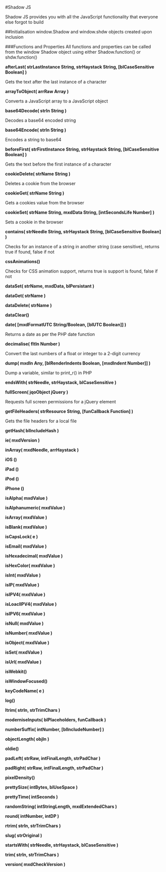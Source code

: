 #Shadow JS

Shadow JS provides you with all the JavaScript functionality that everyone else forgot to build

##Initialisation
window.Shadow and window.shdw objects created upon inclusion

###Functions and Properties
All functions and properties can be called from the window Shadow object using either Shadow.function() or shdw.function()

**afterLast( strLastInstance String, strHaystack String, [blCaseSensitive Boolean] )**

Gets the text after the last instance of a character

**arrayToObject( arrRaw Array )**

Converts a JavaScript array to a JavaScript object

**base64Decode( strIn String )**

Decodes a base64 encoded string

**base64Encode( strIn String )**

Encodes a string to base64

**beforeFirst( strFirstInstance String, strHaystack String, [blCaseSensitive Boolean] )**

Gets the text before the first instance of a character

**cookieDelete( strName String )**

Deletes a cookie from the browser

**cookieGet( strName String )**

Gets a cookies value from the browser

**cookieSet( strName String, mxdData String, [intSecondsLife Number] )**

Sets a cookie in the browser

**contains( strNeedle String, strHaystack String, [blCaseSensitive Boolean] )**

Checks for an instance of a string in another string (case sensitive), returns true if found, false if not

**cssAnimations()**

Checks for CSS animation support, returns true is support is found, false if not

**dataSet( strName, mxdData, blPersistant )**

**dataGet( strName )**

**dataDelete( strName )**

**dataClear()**

**date( [mxdFormatUTC String/Boolean, [blUTC Boolean]] )**

Returns a date as per the PHP date function

**decimalise( fltIn Number )**

Convert the last numbers of a float or integer to a 2-digit currency

**dump( mxdIn Any, [blRenderIndents Boolean, [mxdIndent Number]] )**

Dump a variable, similar to print_r() in PHP

**endsWith( strNeedle, strHaystack, blCaseSensitive )**

**fullScreen( jqoObject jQuery )**

Requests full screen permissions for a jQuery element

**getFileHeaders( strResource String, [funCallback Function] )**

Gets the file headers for a local file

**getHash( blIncludeHash )**

**ie( mxdVersion )**

**inArray( mxdNeedle, arrHaystack )**

**iOS ()**

**iPad ()**

**iPod ()**

**iPhone ()**

**isAlpha( mxdValue )**

**isAlphanumeric( mxdValue )**

**isArray( mxdValue )**

**isBlank( mxdValue )**

**isCapsLock( e )**

**isEmail( mxdValue )**

**isHexadecimal( mxdValue )**

**isHexColor( mxdValue )**

**isInt( mxdValue )**

**isIP( mxdValue )**

**isIPV4( mxdValue )**

**isLoaclIPV4( mxdValue )**

**isIPV6( mxdValue )**

**isNull( mxdValue )**

**isNumber( mxdValue )**

**isObject( mxdValue )**

**isSet( mxdValue )**

**isUrl( mxdValue )**

**isWebkit()**

**isWindowFocused()**

**keyCodeName( e )**

**log()**

**ltrim( strIn, strTrimChars )**

**moderniseInputs( blPlaceholders, funCallback )**

**numberSuffix( intNumber, [blIncludeNumber] )**

**objectLength( objIn )**

**oldie()**

**padLeft( strRaw, intFinalLength, strPadChar )**

**padRight( strRaw, intFinalLength, strPadChar )**

**pixelDensity()**

**prettySize( intBytes, blUseSpace )**

**prettyTime( intSeconds )**

**randomString( intStringLength, mxdExtendedChars )**

**round( intNumber, intDP )**

**rtrim( strIn, strTrimChars )**

**slug( strOriginal )**

**startsWith( strNeedle, strHaystack, blCaseSensitive )**

**trim( strIn, strTrimChars )**

**version( mxdCheckVersion )**